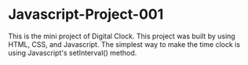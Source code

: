 # Javascript-Project-001
This is the mini project of Digital Clock.
This project was built by using HTML, CSS, and Javascript.
The simplest way to make the time clock is using Javascript's setInterval() method.

